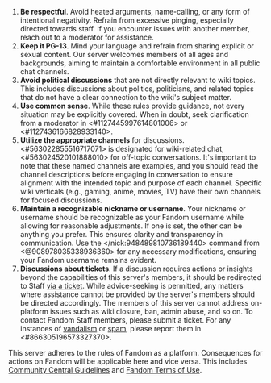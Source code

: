 1. **Be respectful**. Avoid heated arguments, name-calling, or any form of intentional negativity. Refrain from excessive pinging, especially directed towards staff. If you encounter issues with another member, reach out to a moderator for assistance.
2. **Keep it PG-13**. Mind your language and refrain from sharing explicit or sexual content. Our server welcomes members of all ages and backgrounds, aiming to maintain a comfortable environment in all public chat channels.
3. **Avoid political discussions** that are not directly relevant to wiki topics. This includes discussions about politics, politicians, and related topics that do not have a clear connection to the wiki's subject matter.
4. **Use common sense**. While these rules provide guidance, not every situation may be explicitly covered. When in doubt, seek clarification from a moderator in ⁠<#1127445997614801006> or <#1127436166828933140>.
5. **Utilize the appropriate channels** for discussions. <#563022855516717071> is designated for wiki-related chat, <#563024520101888010> for off-topic conversations. It's important to note that these named channels are examples, and you should read the channel descriptions before engaging in conversation to ensure alignment with the intended topic and purpose of each channel. Specific wiki verticals (e.g., gaming, anime, movies, TV) have their own channels for focused discussions.
6. **Maintain a recognizable nickname or username**. Your nickname or username should be recognizable as your Fandom username while allowing for reasonable adjustments. If one is set, the other can be anything you prefer. This ensures clarity and transparency in communication. Use the </nick:948489810736189440> command from <@908978035338936360> for any necessary modifications, ensuring your Fandom username remains evident.
7. **Discussions about tickets**. If a discussion requires actions or insights beyond the capabilities of this server's members, it should be redirected to Staff [via a ticket](https://support.fandom.com/). While advice-seeking is permitted, any matters where assistance cannot be provided by the server's members should be directed accordingly. The members of this server cannot address on-platform issues such as wiki closure, ban, admin abuse, and so on. To contact Fandom Staff members, please submit a ticket. For any instances of [vandalism](<https://c.fandom.com/Help:Vandalism>) or [spam](https://c.fandom.com/Help:Spam), please report them in <#866305196573327370>.

This server adheres to the rules of Fandom as a platform. Consequences for actions on Fandom will be applicable here and vice versa. This includes [Community Central Guidelines](<https://community.fandom.com/wiki/Community_Central:Guidelines>) and [Fandom Terms of Use](https://www.fandom.com/terms-of-use).
